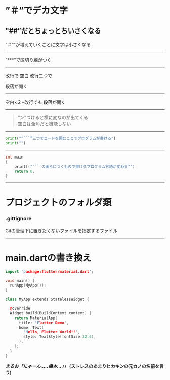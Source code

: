 # ”＃”でデカ文字
## "##”だとちょっとちいさくなる
####

”＃””が増えていくごとに文字は小さくなる
***
”***”で区切り線がつく
***
改行で
空白
改行二つで

段落が開く

***
空白×２+改行でも
段落が開く
***
> ”＞”つけると横に変なのが出てくる  
> 空白は全角だと機能しない
***
``` python
print("”```”三つでコードを囲むことでプログラムが書ける")
print("")
```
***
``` C
int main
{
    printf("”```の後ろにつくもので書けるプログラム言語が変わる”")
    return 0;
}
```
***
# プロジェクトのフォルダ類
### .gittignore
Gitの管理下に置きたくないファイルを指定するファイル
***
# main.dartの書き換え
``` c++
import 'package:flutter/material.dart';

void main() {
  runApp(MyApp());
}

class MyApp extends StatelessWidget {

  @override
  Widget build(BuildContext context) {
    return MaterialApp(
      title: 'Flutter Demo',
      home: Text(
        'Hello, Flutter World!!',
        style: TextStyle(fontSize:32.0),
      ),
    );
  }
}
```
***まるお「にゃーん.....橋本...」」***
__(ストレスのあまりヒカキンの元カノの名前を言う)__
